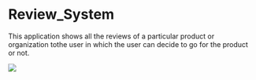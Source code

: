 # Review_System

This application shows all the reviews of a particular product or organization tothe user in which the user can decide to go for the product or not.


![](gif/Review.gif)
